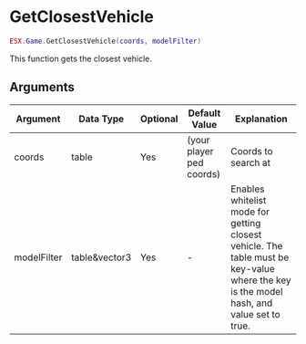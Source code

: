 # GetClosestVehicle

```lua
ESX.Game.GetClosestVehicle(coords, modelFilter)
```

This function gets the closest vehicle.

## Arguments

| Argument    | Data Type     | Optional | Default Value            | Explanation                                                                                                                             |
| ----------- | ------------- | -------- | ------------------------ | --------------------------------------------------------------------------------------------------------------------------------------- |
| coords      | table         | Yes      | (your player ped coords) | Coords to search at                                                                                                                     |
| modelFilter | table&vector3 | Yes      | -                        | Enables whitelist mode for getting closest vehicle. The table must be key-value where the key is the model hash, and value set to true. |
